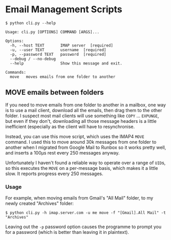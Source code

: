 # Email Management Scripts

    $ python cli.py --help

    Usage: cli.py [OPTIONS] COMMAND [ARGS]...

    Options:
      -h, --host TEXT       IMAP server  [required]
      -u, --user TEXT       username  [required]
      -p, --password TEXT   password  [required]
      --debug / --no-debug
      --help                Show this message and exit.

    Commands:
      move   moves emails from one folder to another

## MOVE emails between folders

If you need to move emails from one folder to another in a mailbox, one
way is to use a mail client, download all the emails, then drag them to
the other folder. I suspect most mail clients will use something like
`COPY` ... `EXPUNGE`, but even if they don't, downloading all those
message headers is a little inefficient (especially as the client will
have to resynchronise.

Instead, you can use this move script, which uses the IMAP4 `MOVE`
command. I used this to move around 30k messages from one folder to
another when I migrated from Google Mail to Runbox so it works pretty
well, and inserts a 100µs rest every 250 messages anyway.

Unfortunately I haven't found a reliable way to operate over a range of
`UID`s, so this executes the `MOVE` on a per-message basis, which makes
it a little slow. It reports progress every 250 messages.

### Usage

For example, when moving emails from Gmail's "All Mail" folder, to my newly
created "Archives" folder:

    $ python cli.py -h imap.server.com -u me move -f "[Gmail].All Mail" -t "Archives"

Leaving out the `-p` password option causes the programme to prompt you for a
password (which is better than leaving it in plaintext).
